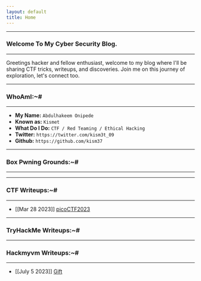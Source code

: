 ```yaml
---
layout: default
title: Home
---
```


* * *
### Welcome To My Cyber Security Blog.
* * *

Greetings hacker and fellow enthusiast, welcome to my blog where I'll be sharing CTF tricks, writeups, and discoveries. Join me on this journey of exploration, let's connect too.

* * *
### WhoAmI:~#
* * *

- **My Name:**    `Abdulhakeem Onipede`
- **Known as:**   `Kismet`
- **What Do I Do:**  `CTF / Red Teaming / Ethical Hacking`
- **Twitter:** `https://twitter.com/kism3t_09`
- **Github:** `https://github.com/kism37`

* * *
### **Box Pwning Grounds:~#**
* * *

* * *
### **CTF Writeups:~#**
* * *

- [[Mar 28 2023]] [picoCTF2023](https://kism37.github.io/posts/picoCTF2023/writeups.html)

* * *
### **TryHackMe Writeups:~#**
* * *

### **Hackmyvm Writeups:~#**
* * *
- [[July 5 2023]] [Gift](https://kism37.github.io/posts/Hackmyvm/Easy/Gift.html)
